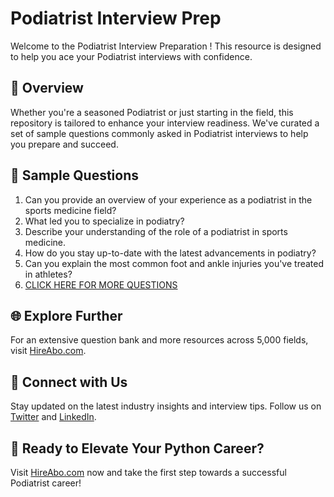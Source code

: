 # Podiatrist Interview Prep

Welcome to the Podiatrist Interview Preparation ! This resource is designed to help you ace your Podiatrist interviews with confidence.

## 🚀 Overview

Whether you're a seasoned Podiatrist or just starting in the field, this repository is tailored to enhance your interview readiness. We've curated a set of sample questions commonly asked in Podiatrist interviews to help you prepare and succeed.

## 📝 Sample Questions

1. Can you provide an overview of your experience as a podiatrist in the sports medicine field?
2. What led you to specialize in podiatry?
3. Describe your understanding of the role of a podiatrist in sports medicine.
4. How do you stay up-to-date with the latest advancements in podiatry?
5. Can you explain the most common foot and ankle injuries you've treated in athletes?
6. [CLICK HERE FOR MORE QUESTIONS](https://hireabo.com/job/15_1_4/Podiatrist)

## 🌐 Explore Further

For an extensive question bank and more resources across 5,000 fields, visit [HireAbo.com](https://www.hireabo.com).

## 📱 Connect with Us

Stay updated on the latest industry insights and interview tips. Follow us on [Twitter](https://twitter.com/hireabo) and [LinkedIn](https://www.linkedin.com/in/hire-abo-3609972a8/).

## 🚀 Ready to Elevate Your Python Career?

Visit [HireAbo.com](https://www.hireabo.com) now and take the first step towards a successful Podiatrist career!